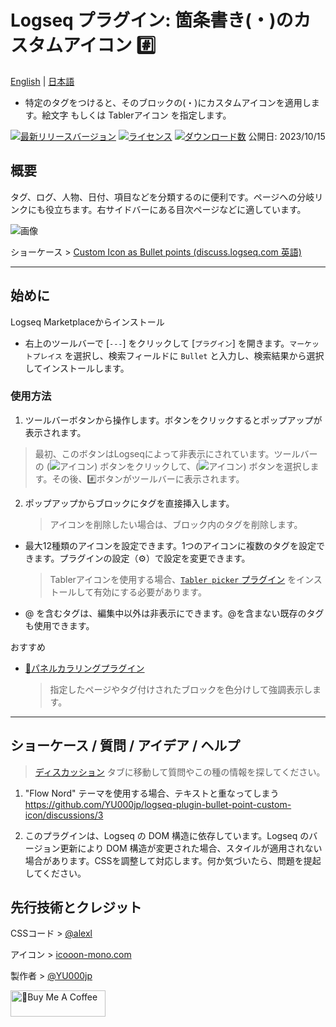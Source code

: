 # Logseq プラグイン: 箇条書き(・)のカスタムアイコン #️⃣

[English](https://github.com/YU000jp/logseq-plugin-bullet-point-custom-icon) | [日本語](https://github.com/YU000jp/logseq-plugin-bullet-point-custom-icon/blob/main/readme.ja.md)

- 特定のタグをつけると、そのブロックの(・)にカスタムアイコンを適用します。絵文字 もしくは Tablerアイコン を指定します。

[![最新リリースバージョン](https://img.shields.io/github/v/release/YU000jp/logseq-plugin-bullet-point-custom-icon)](https://github.com/YU000jp/logseq-plugin-bullet-point-custom-icon/releases)
[![ライセンス](https://img.shields.io/github/license/YU000jp/logseq-plugin-bullet-point-custom-icon?color=blue)](https://github.com/YU000jp/logseq-plugin-bullet-point-custom-icon/LICENSE)
[![ダウンロード数](https://img.shields.io/github/downloads/YU000jp/logseq-plugin-bullet-point-custom-icon/total.svg)](https://github.com/YU000jp/logseq-plugin-bullet-point-custom-icon/releases)
公開日: 2023/10/15

## 概要

タグ、ログ、人物、日付、項目などを分類するのに便利です。ページへの分岐リンクにも役立ちます。右サイドバーにある目次ページなどに適しています。

![画像](https://github.com/YU000jp/logseq-plugin-bullet-point-custom-icon/assets/111847207/99beeaaa-7c17-4d76-98fc-05e65e2dbd8b)

ショーケース > [Custom Icon as Bullet points (discuss.logseq.com 英語)](https://discuss.logseq.com/t/custom-icons-as-bullet-points/20306)

---

## 始めに

Logseq Marketplaceからインストール
  - 右上のツールバーで [`---`] をクリックして [`プラグイン`] を開きます。`マーケットプレイス` を選択し、検索フィールドに `Bullet` と入力し、検索結果から選択してインストールします。

### 使用方法

1. ツールバーボタンから操作します。ボタンをクリックするとポップアップが表示されます。
  > 最初、このボタンはLogseqによって非表示にされています。ツールバーの (![アイコン](https://github.com/YU000jp/logseq-plugin-bullet-point-custom-icon/assets/111847207/136f9d0f-9dcf-4942-9821-c9f692fcfc2f)) ボタンをクリックして、(![アイコン](https://github.com/YU000jp/logseq-plugin-bullet-point-custom-icon/assets/111847207/a1b66c1f-6c2a-43c0-bcf3-7c0c8e188c6d)) ボタンを選択します。その後、#️⃣ボタンがツールバーに表示されます。
2. ポップアップからブロックにタグを直接挿入します。
   > アイコンを削除したい場合は、ブロック内のタグを削除します。
- 最大12種類のアイコンを設定できます。1つのアイコンに複数のタグを設定できます。プラグインの設定（⚙️）で設定を変更できます。
  > Tablerアイコンを使用する場合、[`Tabler picker` プラグイン](https://github.com/yoyurec/logseq-tabler-picker) をインストールして有効にする必要があります。
- @ を含むタグは、編集中以外は非表示にできます。@を含まない既存のタグも使用できます。

おすすめ
- [🎨パネルカラリングプラグイン](https://github.com/YU000jp/logseq-plugin-panel-coloring)
  > 指定したページやタグ付けされたブロックを色分けして強調表示します。

---

## ショーケース / 質問 / アイデア / ヘルプ

> [ディスカッション](https://github.com/YU000jp/logseq-plugin-bullet-point-custom-icon/discussions) タブに移動して質問やこの種の情報を探してください。

1. "Flow Nord" テーマを使用する場合、テキストと重なってしまう https://github.com/YU000jp/logseq-plugin-bullet-point-custom-icon/discussions/3

1. このプラグインは、Logseq の DOM 構造に依存しています。Logseq のバージョン更新により DOM 構造が変更された場合、スタイルが適用されない場合があります。CSSを調整して対応します。何か気づいたら、問題を提起してください。

## 先行技術とクレジット

CSSコード > [@alexl](https://codeberg.org/alexl/for-logseq)

アイコン > [icooon-mono.com](https://icooon-mono.com/14744-%e3%82%b7%e3%83%a9%e3%83%bc%e3%83%97%e3%82%a2%e3%82%a4%e3%82%b32/)

製作者 > [@YU000jp](https://github.com/YU000jp)

<a href="https://www.buymeacoffee.com/yu000japan" target="_blank"><img src="https://cdn.buymeacoffee.com/buttons/v2/default-violet.png" alt="🍌Buy Me A Coffee" style="height: 42px;width: 152px" ></a>
